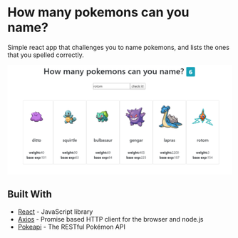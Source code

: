 ﻿# How many pokemons can you name?
 
 Simple react app that challenges you to name pokemons, and lists the ones that you spelled correctly. 

![list of pokemons made in the app](src/img/pokemonSpellingInAction.png)


## Built With

* [React](https://reactjs.org/) - JavaScript library
* [Axios](https://github.com/axios/axios) - Promise based HTTP client for the browser and node.js
* [Pokeapi](https://pokeapi.co/) - The RESTful Pokémon API

